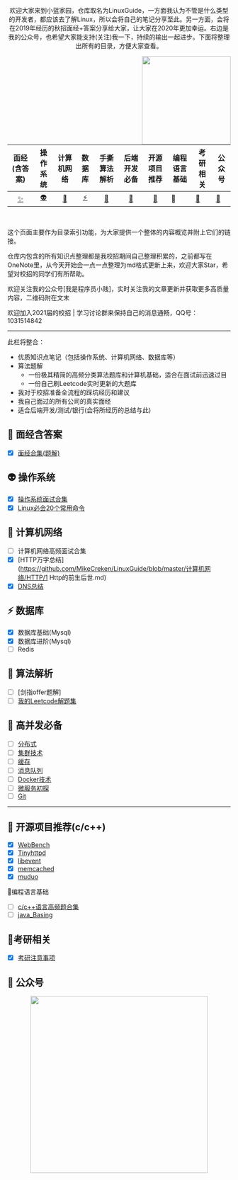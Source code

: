 <div align="center">
<p>
     欢迎大家来到小蓝家园，仓库取名为LinuxGuide，一方面我认为不管是什么类型的开发者，都应该去了解Linux，所以会将自己的笔记分享至此。另一方面，会将在2019年经历的秋招面经+答案分享给大家，让大家在2020年更加幸运。右边是我的公众号，也希望大家能支持(关注)我一下，持续的输出一起进步。下面将整理出所有的目录，方便大家查看。
</p>
    <img src="https://imgkr.cn-bj.ufileos.com/a896c66c-70fb-435a-8f57-f257ae6b7d16.jpg" align="right" width="200px">
</div>

<br>

| 面经(含答案) | 操作系统 | 计算机网络 | 数据库 | 手撕算法解析 | 后端开发必备 | 开源项目推荐 | 编程语言基础 | 考研相关 | 公众号 |
| :---: | :----: | :---: | :----: | :----: | :----: | :----: | ------ | ------ | ------ |
| [:sparkles:](#sparkles-校招经验) | [:alien:](#alien-操作系统) | [:penguin:](#penguin-计算机网络) | [:zap:](#zap-数据库) | [:egg:](#egg-算法解析) | [:see_no_evil:](#see_no_evil-后端开发必备) | [:baby_bottle:](#baby_bottle-开源项目推荐) | :pushpin: | [:runner:](#runner-后端开发必备) | [:pencil:](#pencil-公众号) |

<br> 

这个页面主要作为目录索引功能，为大家提供一个整体的内容概览并附上它们的链接。

仓库内包含的所有知识点整理都是我校招期间自己整理积累的，之前都写在OneNote里，从今天开始会一点一点整理为md格式更新上来，欢迎大家Star，希望对校招的同学们有所帮助。

欢迎关注我的公众号[我是程序员小贱]，实时关注我的文章更新并获取更多高质量内容，二维码附在文末

欢迎加入2021届的校招 | 学习讨论群来保持自己的消息通畅，QQ号：1031514842

-------

此栏将整合：

- 优质知识点笔记（包括操作系统、计算机网络、数据库等）
- 算法题解
  - 一份极其精简的高频分类算法题库和计算机基础，适合在面试前迅速过目
  - 一份自己刷Leetcode实时更新的大题库
- 我对于校招准备全流程的踩坑经历和建议
- 我自己面过的所有公司的真实面经
- 适合后端开发/测试/银行(会将所经历的总结与此)


## :see_no_evil: 面经含答案
- [x] [面经合集(题解)]()

## :alien: 操作系统

- [x] [操作系统面试合集]()
- [x] [Linux必会20个常用命令]()

## :penguin: 计算机网络

- [ ] 计算机网络高频面试合集
- [x] [HTTP万字总结](https://github.com/MikeCreken/LinuxGuide/blob/master/计算机网络/HTTP/1 Http的前生后世.md)
- [x] [DNS总结](https://github.com/MikeCreken/LinuxGuide/blob/master/计算机网络/DNS/DNS.md)

## :zap: 数据库

- [x] 数据库基础(Mysql)
- [x] 数据库进阶(Mysql)
- [ ] Redis

## :egg: 算法解析

- [ ] [剑指offer题解]
- [ ] [我的Leetcode解题集]( )

## :see_no_evil: 高并发必备

- [ ] [分布式]() 
- [ ] [集群技术]() 
- [ ] [缓存]() 
- [ ] [消息队列]() 
- [ ] [Docker技术]()
- [ ] [微服务初探]()
- [ ] [Git]()

------

## :baby_bottle: 开源项目推荐(c/c++)

- [x] [WebBench](https://github.com/EZLippi/WebBench) 
- [x] [Tinyhttpd](https://github.com/EZLippi/Tinyhttpd) 
- [x] [libevent](https://github.com/libevent/libevent) 
- [x] [memcached](https://github.com/memcached/memcached) 
- [x] [muduo](https://github.com/chenshuo/muduo)

:pushpin:编程语言基础

- [ ] [c/c++语言高频题合集]()
- [ ] [java_Basing]()

## :runner:考研相关 

- [x] [考研注意事项]()

## :pencil: 公众号
<div align="center">
    <img src="https://imgkr.cn-bj.ufileos.com/a896c66c-70fb-435a-8f57-f257ae6b7d16.jpg" width="400px">
</div>

